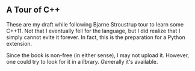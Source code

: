 A Tour of C++
-------------

These are my draft while following Bjarne Stroustrup tour to learn some C++11.
Not that I eventually fell for the language, but I did realize that I simply
cannot evite it forever. In fact, this is the preparation for a Python
extension.

Since the book is non-free (in either sense), I may not upload it. However,
one could try to look for it in a *lib*rary. *Gen*erally it's available.
